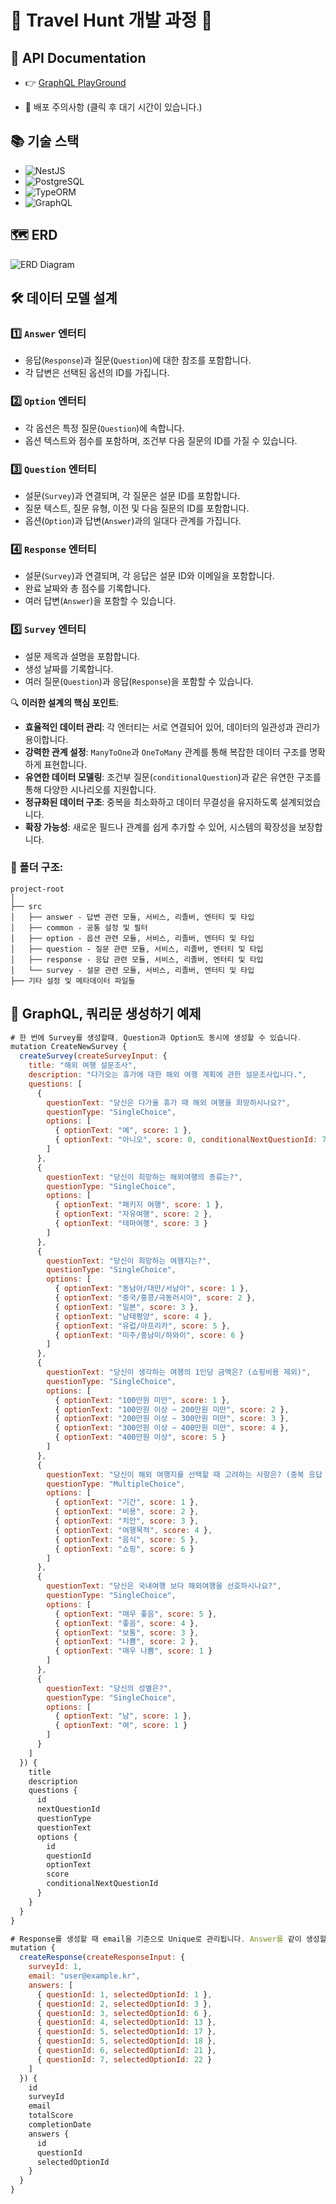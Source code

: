 # 🚀 Travel Hunt 개발 과정 🚀

## 📘 API Documentation

- 👉 [GraphQL PlayGround](https://travel-hunt.onrender.com/graphql/)

- 🚀 배포 주의사항 (클릭 후 대기 시간이 있습니다.)

## 📚 기술 스택

- ![NestJS](https://img.shields.io/badge/NestJS-E0234E?style=for-the-badge&logo=nestjs&logoColor=white)
- ![PostgreSQL](https://img.shields.io/badge/PostgreSQL-336791?style=for-the-badge&logo=postgresql&logoColor=white)
- ![TypeORM](https://img.shields.io/badge/TypeORM-fe0902?style=for-the-badge&logo=databricks&logoColor=white)
- ![GraphQL](https://img.shields.io/badge/GraphQL-E10098?style=for-the-badge&logo=graphql&logoColor=white)

## 🗺️ ERD
![ERD Diagram](https://github.com/hojoonSong/travel-hunt/assets/51044545/e422ceac-9280-4491-b902-a7421b1d5c03)

## 🛠️ 데이터 모델 설계

### 1️⃣ `Answer` 엔터티

- 응답(`Response`)과 질문(`Question`)에 대한 참조를 포함합니다.
- 각 답변은 선택된 옵션의 ID를 가집니다.

### 2️⃣ `Option` 엔터티

- 각 옵션은 특정 질문(`Question`)에 속합니다.
- 옵션 텍스트와 점수를 포함하며, 조건부 다음 질문의 ID를 가질 수 있습니다.

### 3️⃣ `Question` 엔터티

- 설문(`Survey`)과 연결되며, 각 질문은 설문 ID를 포함합니다.
- 질문 텍스트, 질문 유형, 이전 및 다음 질문의 ID를 포함합니다.
- 옵션(`Option`)과 답변(`Answer`)과의 일대다 관계를 가집니다.

### 4️⃣ `Response` 엔터티

- 설문(`Survey`)과 연결되며, 각 응답은 설문 ID와 이메일을 포함합니다.
- 완료 날짜와 총 점수를 기록합니다.
- 여러 답변(`Answer`)을 포함할 수 있습니다.

### 5️⃣ `Survey` 엔터티

- 설문 제목과 설명을 포함합니다.
- 생성 날짜를 기록합니다.
- 여러 질문(`Question`)과 응답(`Response`)을 포함할 수 있습니다.

🔍 **이러한 설계의 핵심 포인트**:

- **효율적인 데이터 관리**: 각 엔터티는 서로 연결되어 있어, 데이터의 일관성과 관리가 용이합니다.
- **강력한 관계 설정**: `ManyToOne`과 `OneToMany` 관계를 통해 복잡한 데이터 구조를 명확하게 표현합니다.
- **유연한 데이터 모델링**: 조건부 질문(`conditionalQuestion`)과 같은 유연한 구조를 통해 다양한 시나리오를 지원합니다.
- **정규화된 데이터 구조**: 중복을 최소화하고 데이터 무결성을 유지하도록 설계되었습니다.
- **확장 가능성**: 새로운 필드나 관계를 쉽게 추가할 수 있어, 시스템의 확장성을 보장합니다.

### 📁 폴더 구조:

```
project-root
│
├── src
│   ├── answer - 답변 관련 모듈, 서비스, 리졸버, 엔터티 및 타입
│   ├── common - 공통 설정 및 필터
│   ├── option - 옵션 관련 모듈, 서비스, 리졸버, 엔터티 및 타입
│   ├── question - 질문 관련 모듈, 서비스, 리졸버, 엔터티 및 타입
│   ├── response - 응답 관련 모듈, 서비스, 리졸버, 엔터티 및 타입
│   └── survey - 설문 관련 모듈, 서비스, 리졸버, 엔터티 및 타입
├── 기타 설정 및 메타데이터 파일들
```

## 🏁 GraphQL, 쿼리문 생성하기 예제

```js
# 한 번에 Survey를 생성할때, Question과 Option도 동시에 생성할 수 있습니다.
mutation CreateNewSurvey {
  createSurvey(createSurveyInput: {
    title: "해외 여행 설문조사",
    description: "다가오는 휴가에 대한 해외 여행 계획에 관한 설문조사입니다.",
    questions: [
      {
        questionText: "당신은 다가올 휴가 때 해외 여행을 희망하시나요?",
        questionType: "SingleChoice",
        options: [
          { optionText: "예", score: 1 },
          { optionText: "아니오", score: 0, conditionalNextQuestionId: 7 }
        ]
      },
      {
        questionText: "당신이 희망하는 해외여행의 종류는?",
        questionType: "SingleChoice",
        options: [
          { optionText: "패키지 여행", score: 1 },
          { optionText: "자유여행", score: 2 },
          { optionText: "테마여행", score: 3 }
        ]
      },
      {
        questionText: "당신이 희망하는 여행지는?",
        questionType: "SingleChoice",
        options: [
          { optionText: "동남아/대만/서남아", score: 1 },
          { optionText: "중국/홍콩/극동러시아", score: 2 },
          { optionText: "일본", score: 3 },
          { optionText: "남태평양", score: 4 },
          { optionText: "유럽/아프리카", score: 5 },
          { optionText: "미주/중남미/하와이", score: 6 }
        ]
      },
      {
        questionText: "당신이 생각하는 여행의 1인당 금액은? (쇼핑비용 제외)",
        questionType: "SingleChoice",
        options: [
          { optionText: "100만원 미만", score: 1 },
          { optionText: "100만원 이상 ~ 200만원 미만", score: 2 },
          { optionText: "200만원 이상 ~ 300만원 미만", score: 3 },
          { optionText: "300만원 이상 ~ 400만원 미만", score: 4 },
          { optionText: "400만원 이상", score: 5 }
        ]
      },
      {
        questionText: "당신이 해외 여행지를 선택할 때 고려하는 사항은? (중복 응답 가능)",
        questionType: "MultipleChoice",
        options: [
          { optionText: "기간", score: 1 },
          { optionText: "비용", score: 2 },
          { optionText: "치안", score: 3 },
          { optionText: "여행목적", score: 4 },
          { optionText: "음식", score: 5 },
          { optionText: "쇼핑", score: 6 }
        ]
      },
      {
        questionText: "당신은 국내여행 보다 해외여행을 선호하시나요?",
        questionType: "SingleChoice",
        options: [
          { optionText: "매우 좋음", score: 5 },
          { optionText: "좋음", score: 4 },
          { optionText: "보통", score: 3 },
          { optionText: "나쁨", score: 2 },
          { optionText: "매우 나쁨", score: 1 }
        ]
      },
      {
        questionText: "당신의 성별은?",
        questionType: "SingleChoice",
        options: [
          { optionText: "남", score: 1 },
          { optionText: "여", score: 1 }
        ]
      }
    ]
  }) {
    title
    description
    questions {
      id
      nextQuestionId
      questionType
      questionText
      options {
        id
        questionId
        optionText
        score
        conditionalNextQuestionId
      }
    }
  }
}
```

```js
# Response를 생성할 때 email을 기준으로 Unique로 관리됩니다. Answer를 같이 생성할 수 있으며, 설문지가 생성되거나 Read될 때, TotalScore는 다시 재반영됩니다.
mutation {
  createResponse(createResponseInput: {
    surveyId: 1,
    email: "user@example.kr",
    answers: [
      { questionId: 1, selectedOptionId: 1 },
      { questionId: 2, selectedOptionId: 3 },
      { questionId: 3, selectedOptionId: 6 },
      { questionId: 4, selectedOptionId: 13 },
      { questionId: 5, selectedOptionId: 17 },
      { questionId: 5, selectedOptionId: 18 },
      { questionId: 6, selectedOptionId: 21 },
      { questionId: 7, selectedOptionId: 22 }
    ]
  }) {
    id
    surveyId
    email
    totalScore
    completionDate
    answers {
      id
      questionId
      selectedOptionId
    }
  }
}
```

